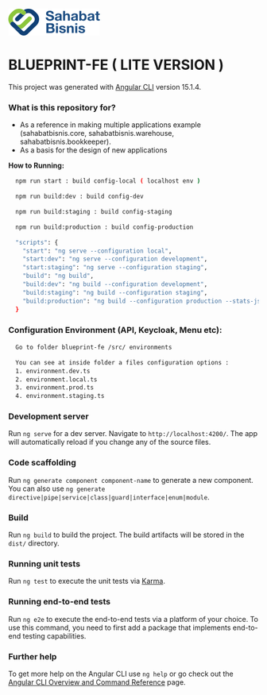 ![Scheme](src/assets/logo/logo-sabi.svg)

# BLUEPRINT-FE ( LITE VERSION )

This project was generated with [Angular CLI](https://github.com/angular/angular-cli) version 15.1.4.

### What is this repository for? ###

* As a reference in making multiple applications example (sahabatbisnis.core, sahabatbisnis.warehouse, sahabatbisnis.bookkeeper).
* As a basis for the design of new applications

**How to Running:**
```sh
  npm run start : build config-local ( localhost env )
```
```sh
  npm run build:dev : build config-dev
```
```sh
  npm run build:staging : build config-staging
```
```sh
  npm run build:production : build config-production
```
```sh
  "scripts": {
    "start": "ng serve --configuration local",
    "start:dev": "ng serve --configuration development",
    "start:staging": "ng serve --configuration staging",
    "build": "ng build",
    "build:dev": "ng build --configuration development",
    "build:staging": "ng build --configuration staging",
    "build:production": "ng build --configuration production --stats-json",
  }
```

### Configuration Environment (API, Keycloak, Menu etc):

```sh
  Go to folder blueprint-fe /src/ environments
```

```sh
  You can see at inside folder a files configuration options :
  1. environment.dev.ts
  2. environment.local.ts
  3. environment.prod.ts
  4. environment.staging.ts
```

### Development server

Run `ng serve` for a dev server. Navigate to `http://localhost:4200/`. The app will automatically reload if you change any of the source files.

### Code scaffolding

Run `ng generate component component-name` to generate a new component. You can also use `ng generate directive|pipe|service|class|guard|interface|enum|module`.

### Build

Run `ng build` to build the project. The build artifacts will be stored in the `dist/` directory.

### Running unit tests

Run `ng test` to execute the unit tests via [Karma](https://karma-runner.github.io).

### Running end-to-end tests

Run `ng e2e` to execute the end-to-end tests via a platform of your choice. To use this command, you need to first add a package that implements end-to-end testing capabilities.

### Further help

To get more help on the Angular CLI use `ng help` or go check out the [Angular CLI Overview and Command Reference](https://angular.io/cli) page.
